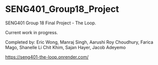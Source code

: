 # SENG401_Group18_Project
SENG401 Group 18 Final Project - The Loop.

Current work in progress.

Completed by: Eric Wong, Manraj Singh, Aarushi Roy Choudhury, Farica Mago, Shanelle Li Chit Khim, Sajan Hayer, Jacob Adeyemo

https://seng401-the-loop.onrender.com/
